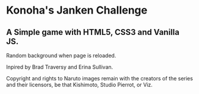 # Konoha's Janken Challenge

## A Simple game with HTML5, CSS3 and Vanilla JS.

Random background when page is reloaded.

Inpired by Brad Traversy and Erina Sullivan.

Copyright and rights to Naruto images remain with the creators of the series and their licensors, be that Kishimoto, Studio Pierrot, or Viz.